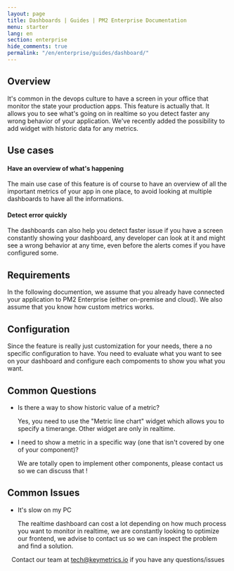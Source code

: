 ```yaml
---
layout: page
title: Dashboards | Guides | PM2 Enterprise Documentation
menu: starter
lang: en
section: enterprise
hide_comments: true
permalink: "/en/enterprise/guides/dashboard/"
---
```


## Overview

It's common in the devops culture to have a screen in your office that monitor the state your production apps.
This feature is actually that. It allows you to see what's going on in realtime so you detect faster any wrong behavior of your application.
We've recently added the possibility to add widget with historic data for any metrics.

## Use cases

#### Have an overview of what's happening

The main use case of this feature is of course to have an overview of all the important metrics of your app in one place, to avoid looking at multiple dashboards to have all the informations.

#### Detect error quickly

The dashboards can also help you detect faster issue if you have a screen constantly showing your dashboard, any developer can look at it and might see a wrong behavior at any time, even before the alerts comes if you have configured some.

## Requirements

In the following documention, we assume that you already have connected your application to PM2 Enterprise (either on-premise and cloud).
We also assume that you know how custom metrics works.

## Configuration

Since the feature is really just customization for your needs, there a no specific configuration to have. You need to evaluate what you want to see on your dashboard and configure each compoments to show you what you want.

## Common Questions

* Is there a way to show historic value of a metric?

  Yes, you need to use the "Metric line chart" widget which allows you to specify a timerange. Other widget are only in realtime.

* I need to show a metric in a specific way (one that isn't covered by one of your component)?

  We are totally open to implement other components, please contact us so we can discuss that !

## Common Issues

* It's slow on my PC

  The realtime dashboard can cost a lot depending on how much process you want to monitor in realtime, we are constantly looking to optimize our frontend, we advise to contact us so we can inspect the problem and find a solution.

<center>
Contact our team at <a href="mailto:tech@keymetrics.io">tech@keymetrics.io</a> if you have any questions/issues
</center>
